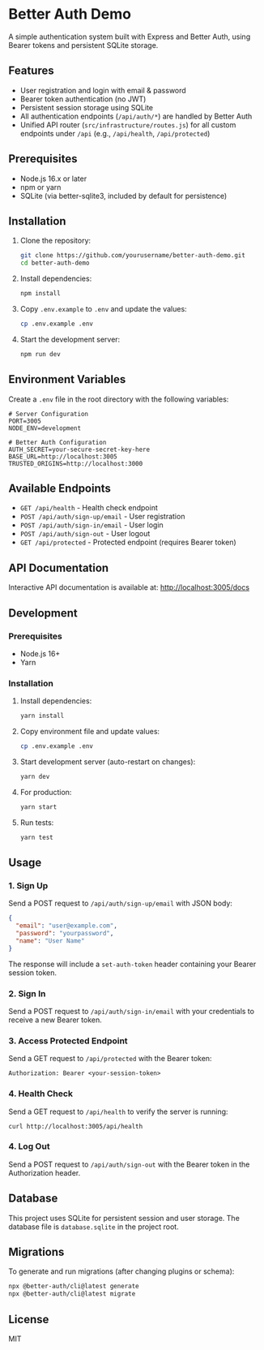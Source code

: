 # Better Auth Demo

A simple authentication system built with Express and Better Auth, using Bearer tokens and persistent SQLite storage.

## Features

- User registration and login with email & password
- Bearer token authentication (no JWT)
- Persistent session storage using SQLite
- All authentication endpoints (`/api/auth/*`) are handled by Better Auth
- Unified API router (`src/infrastructure/routes.js`) for all custom endpoints under `/api` (e.g., `/api/health`, `/api/protected`)

## Prerequisites

- Node.js 16.x or later
- npm or yarn
- SQLite (via better-sqlite3, included by default for persistence)

## Installation

1. Clone the repository:
   ```bash
   git clone https://github.com/yourusername/better-auth-demo.git
   cd better-auth-demo
   ```

2. Install dependencies:
   ```bash
   npm install
   ```

3. Copy `.env.example` to `.env` and update the values:
   ```bash
   cp .env.example .env
   ```

4. Start the development server:
   ```bash
   npm run dev
   ```

## Environment Variables

Create a `.env` file in the root directory with the following variables:

```
# Server Configuration
PORT=3005
NODE_ENV=development

# Better Auth Configuration
AUTH_SECRET=your-secure-secret-key-here
BASE_URL=http://localhost:3005
TRUSTED_ORIGINS=http://localhost:3000
```

## Available Endpoints

- `GET /api/health` - Health check endpoint
- `POST /api/auth/sign-up/email` - User registration
- `POST /api/auth/sign-in/email` - User login
- `POST /api/auth/sign-out` - User logout
- `GET /api/protected` - Protected endpoint (requires Bearer token)

## API Documentation

Interactive API documentation is available at: [http://localhost:3005/docs](http://localhost:3005/docs)

## Development

### Prerequisites
- Node.js 16+
- Yarn

### Installation

1. Install dependencies:
   ```bash
   yarn install
   ```

2. Copy environment file and update values:
   ```bash
   cp .env.example .env
   ```

3. Start development server (auto-restart on changes):
   ```bash
   yarn dev
   ```

4. For production:
   ```bash
   yarn start
   ```

5. Run tests:
   ```bash
   yarn test
   ```

## Usage

### 1. Sign Up
Send a POST request to `/api/auth/sign-up/email` with JSON body:
```json
{
  "email": "user@example.com",
  "password": "yourpassword",
  "name": "User Name"
}
```
The response will include a `set-auth-token` header containing your Bearer session token.

### 2. Sign In
Send a POST request to `/api/auth/sign-in/email` with your credentials to receive a new Bearer token.

### 3. Access Protected Endpoint
Send a GET request to `/api/protected` with the Bearer token:
```
Authorization: Bearer <your-session-token>
```

### 4. Health Check
Send a GET request to `/api/health` to verify the server is running:
```
curl http://localhost:3005/api/health
```

### 4. Log Out
Send a POST request to `/api/auth/sign-out` with the Bearer token in the Authorization header.

## Database

This project uses SQLite for persistent session and user storage. The database file is `database.sqlite` in the project root.

## Migrations

To generate and run migrations (after changing plugins or schema):
```bash
npx @better-auth/cli@latest generate
npx @better-auth/cli@latest migrate
```

## License

MIT